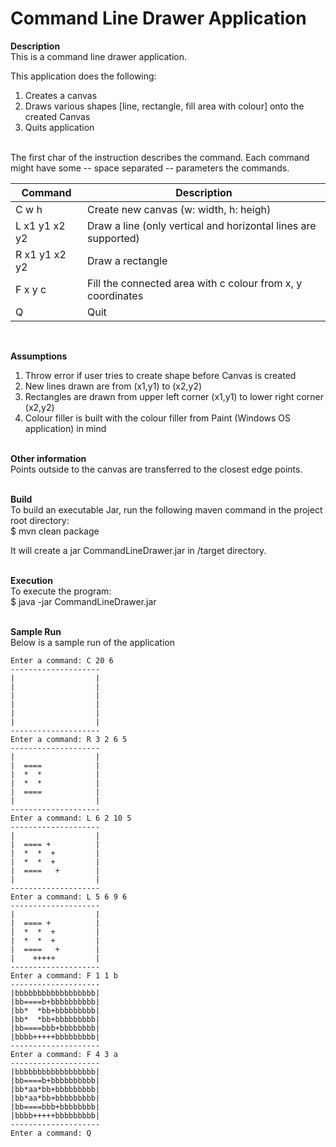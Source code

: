 # Command Line Drawer Application

__Description__\
This is a command line drawer application.

This application does the following:
1. Creates a canvas
2. Draws various shapes [line, rectangle, fill area with colour] onto the created Canvas
3. Quits application

<br />
The first char of the instruction describes the command. Each command might have some -- space separated -- parameters
the commands.

|Command 		|Description|
|----|----|
|C w h|Create new canvas (w: width, h: heigh)|
|L x1 y1 x2 y2|Draw a line (only vertical and horizontal lines are supported)|
|R x1 y1 x2 y2|Draw a rectangle|
|F x y c|Fill the connected area with c colour from x, y coordinates|
|Q|Quit|
<br />

__Assumptions__
1. Throw error if user tries to create shape before Canvas is created
2. New lines drawn are from (x1,y1) to (x2,y2)
3. Rectangles are drawn from upper left corner (x1,y1) to lower right corner (x2,y2)
4. Colour filler is built with the colour filler from Paint (Windows OS application) in mind
<br /><br />

__Other information__\
Points outside to the canvas are transferred to the closest edge points.
<br /><br />
 
__Build__\
To build an executable Jar, run the following maven command in the project root directory:\
$ mvn clean package

It will create a jar CommandLineDrawer.jar in <project root>/target directory.
<br /><br />

__Execution__\
To execute the program:\
$ java -jar CommandLineDrawer.jar
<br /><br />

__Sample Run__\
Below is a sample run of the application
````
Enter a command: C 20 6
--------------------
|                  |
|                  |
|                  |
|                  |
|                  |
|                  |
--------------------
Enter a command: R 3 2 6 5
--------------------
|                  |
|  ====            |
|  *  *            |
|  *  *            |
|  ====            |
|                  |
--------------------
Enter a command: L 6 2 10 5
--------------------
|                  |
|  ==== +          |
|  *  *  +         |
|  *  *  +         |
|  ====   +        |
|                  |
--------------------
Enter a command: L 5 6 9 6
--------------------
|                  |
|  ==== +          |
|  *  *  +         |
|  *  *  +         |
|  ====   +        |
|    +++++         |
--------------------
Enter a command: F 1 1 b
--------------------
|bbbbbbbbbbbbbbbbbb|
|bb====b+bbbbbbbbbb|
|bb*  *bb+bbbbbbbbb|
|bb*  *bb+bbbbbbbbb|
|bb====bbb+bbbbbbbb|
|bbbb+++++bbbbbbbbb|
--------------------
Enter a command: F 4 3 a
--------------------
|bbbbbbbbbbbbbbbbbb|
|bb====b+bbbbbbbbbb|
|bb*aa*bb+bbbbbbbbb|
|bb*aa*bb+bbbbbbbbb|
|bb====bbb+bbbbbbbb|
|bbbb+++++bbbbbbbbb|
--------------------
Enter a command: Q
````